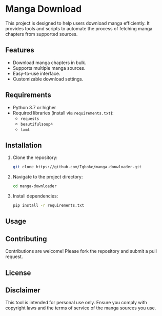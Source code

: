 # Manga Download

This project is designed to help users download manga efficiently. It provides tools and scripts to automate the process of fetching manga chapters from supported sources.

## Features

- Download manga chapters in bulk.
- Supports multiple manga sources.
- Easy-to-use interface.
- Customizable download settings.

## Requirements

- Python 3.7 or higher
- Required libraries (install via `requirements.txt`):
    - `requests`
    - `beautifulsoup4`
    - `lxml`

## Installation

1. Clone the repository:
     ```bash
     git clone https://github.com/Igboke/manga-donwloader.git
     ```
2. Navigate to the project directory:
     ```bash
     cd manga-downloader
     ```
3. Install dependencies:
     ```bash
     pip install -r requirements.txt
     ```

## Usage



## Contributing

Contributions are welcome! Please fork the repository and submit a pull request.

## License



## Disclaimer

This tool is intended for personal use only. Ensure you comply with copyright laws and the terms of service of the manga sources you use.